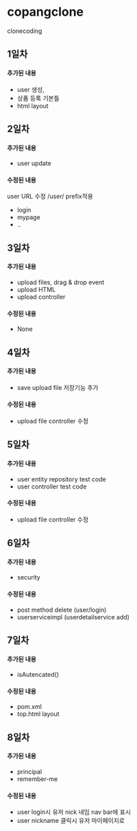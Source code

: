 # copangclone
clonecoding

## 1일차
#### 추가된 내용

- user 생성,
- 상품 등록 기본틀
- html layout


## 2일차
#### 추가된 내용
- user update


#### 수정된 내용
user URL 수정 /user/ prefix적용
- login
- mypage
- ..


## 3일차
#### 추가된 내용
- upload files, drag & drop event
- upload HTML
- upload controller


#### 수정된 내용
- None


## 4일차
#### 추가된 내용
- save upload file 저장기능 추가


#### 수정된 내용
- upload file controller 수정



## 5일차
#### 추가된 내용
- user entity repository test code
- user controller test code


#### 수정된 내용
- upload file controller 수정


## 6일차
#### 추가된 내용
- security


#### 수정된 내용
- post method delete (user/login)
- userserviceimpl (userdetailservice add)


## 7일차
#### 추가된 내용
- isAutencated()


#### 수정된 내용
- pom.xml
- top.html layout

## 8일차
#### 추가된 내용
- principal
- remember-me


#### 수정된 내용
- user login시 유저 nick 네임 nav bar에 표시
- user nickname 클릭시 유저 마이페이지로 
